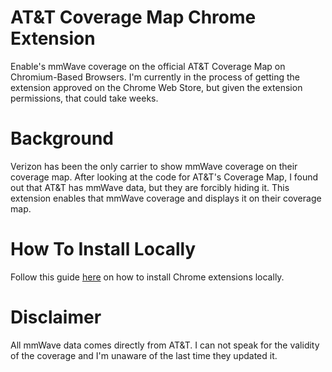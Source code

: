 # AT&T Coverage Map Chrome Extension
Enable's mmWave coverage on the official AT&amp;T Coverage Map on Chromium-Based Browsers. I'm currently in the process of getting the extension approved on the Chrome Web Store, but given the extension permissions, that could take weeks.

# Background
Verizon has been the only carrier to show mmWave coverage on their coverage map. After looking at the code for AT&T's Coverage Map, I found out that AT&T has mmWave data, but they are forcibly  hiding it. This extension enables that mmWave coverage and displays it on their coverage map.

# How To Install Locally
Follow this guide [here](https://bashvlas.com/blog/install-chrome-extension-in-developer-mode]) on how to install Chrome extensions locally.

# Disclaimer
All mmWave data comes directly from AT&T. I can not speak for the validity of the coverage and I'm unaware of the last time they updated it.
